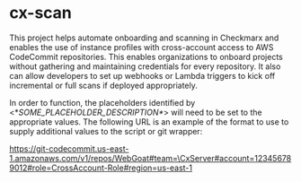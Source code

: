 # cx-scan
This project helps automate onboarding and scanning in Checkmarx and enables the use of instance profiles with cross-account access to AWS CodeCommit repositories. This enables organizations to onboard projects without gathering and maintaining credentials for every repository. It also can allow developers to set up webhooks or Lambda triggers to kick off incremental or full scans if deployed appropriately.

In order to function, the placeholders identified by <\**SOME_PLACEHOLDER_DESCRIPTION\**> will need to be set to the appropriate values. The following URL is an example of the format to use to supply additional values to the script or git wrapper:

https://git-codecommit.us-east-1.amazonaws.com/v1/repos/WebGoat#team=\CxServer#account=123456789012#role=CrossAccount-Role#region=us-east-1

